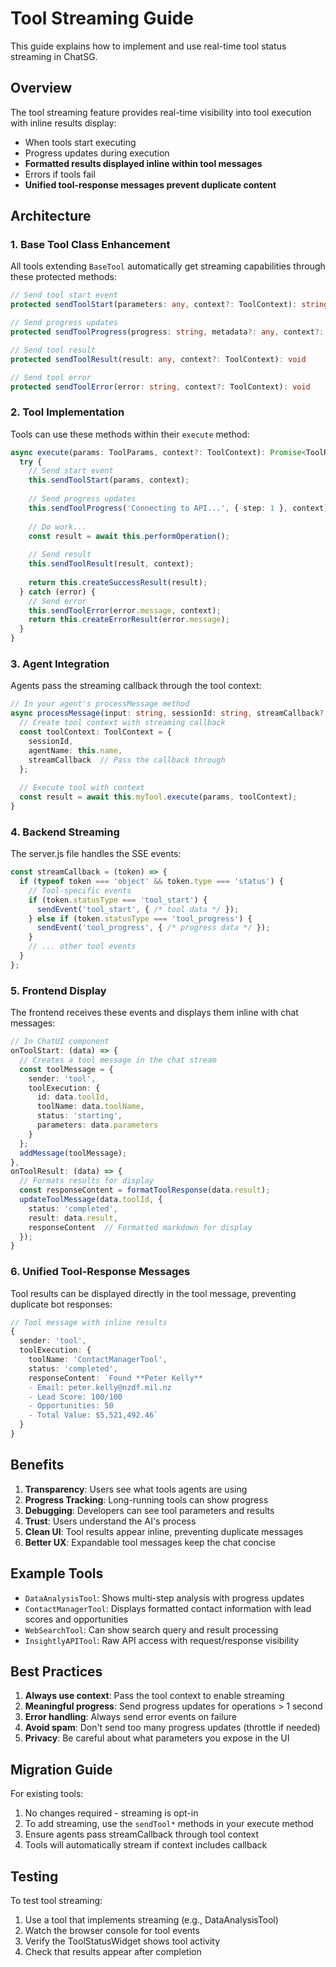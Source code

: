 # Tool Streaming Guide

This guide explains how to implement and use real-time tool status streaming in ChatSG.

## Overview

The tool streaming feature provides real-time visibility into tool execution with inline results display:
- When tools start executing
- Progress updates during execution
- **Formatted results displayed inline within tool messages**
- Errors if tools fail
- **Unified tool-response messages prevent duplicate content**

## Architecture

### 1. Base Tool Class Enhancement

All tools extending `BaseTool` automatically get streaming capabilities through these protected methods:

```typescript
// Send tool start event
protected sendToolStart(parameters: any, context?: ToolContext): string

// Send progress updates
protected sendToolProgress(progress: string, metadata?: any, context?: ToolContext): void

// Send tool result
protected sendToolResult(result: any, context?: ToolContext): void

// Send tool error
protected sendToolError(error: string, context?: ToolContext): void
```

### 2. Tool Implementation

Tools can use these methods within their `execute` method:

```typescript
async execute(params: ToolParams, context?: ToolContext): Promise<ToolResult> {
  try {
    // Send start event
    this.sendToolStart(params, context);
    
    // Send progress updates
    this.sendToolProgress('Connecting to API...', { step: 1 }, context);
    
    // Do work...
    const result = await this.performOperation();
    
    // Send result
    this.sendToolResult(result, context);
    
    return this.createSuccessResult(result);
  } catch (error) {
    // Send error
    this.sendToolError(error.message, context);
    return this.createErrorResult(error.message);
  }
}
```

### 3. Agent Integration

Agents pass the streaming callback through the tool context:

```typescript
// In your agent's processMessage method
async processMessage(input: string, sessionId: string, streamCallback?: StreamingCallback) {
  // Create tool context with streaming callback
  const toolContext: ToolContext = {
    sessionId,
    agentName: this.name,
    streamCallback  // Pass the callback through
  };
  
  // Execute tool with context
  const result = await this.myTool.execute(params, toolContext);
}
```

### 4. Backend Streaming

The server.js file handles the SSE events:

```javascript
const streamCallback = (token) => {
  if (typeof token === 'object' && token.type === 'status') {
    // Tool-specific events
    if (token.statusType === 'tool_start') {
      sendEvent('tool_start', { /* tool data */ });
    } else if (token.statusType === 'tool_progress') {
      sendEvent('tool_progress', { /* progress data */ });
    }
    // ... other tool events
  }
};
```

### 5. Frontend Display

The frontend receives these events and displays them inline with chat messages:

```typescript
// In ChatUI component
onToolStart: (data) => {
  // Creates a tool message in the chat stream
  const toolMessage = {
    sender: 'tool',
    toolExecution: {
      id: data.toolId,
      toolName: data.toolName,
      status: 'starting',
      parameters: data.parameters
    }
  };
  addMessage(toolMessage);
},
onToolResult: (data) => {
  // Formats results for display
  const responseContent = formatToolResponse(data.result);
  updateToolMessage(data.toolId, {
    status: 'completed',
    result: data.result,
    responseContent  // Formatted markdown for display
  });
}
```

### 6. Unified Tool-Response Messages

Tool results can be displayed directly in the tool message, preventing duplicate bot responses:

```typescript
// Tool message with inline results
{
  sender: 'tool',
  toolExecution: {
    toolName: 'ContactManagerTool',
    status: 'completed',
    responseContent: `Found **Peter Kelly**
    - Email: peter.kelly@nzdf.mil.nz
    - Lead Score: 100/100
    - Opportunities: 50
    - Total Value: $5,521,492.46`
  }
}
```

## Benefits

1. **Transparency**: Users see what tools agents are using
2. **Progress Tracking**: Long-running tools can show progress
3. **Debugging**: Developers can see tool parameters and results
4. **Trust**: Users understand the AI's process
5. **Clean UI**: Tool results appear inline, preventing duplicate messages
6. **Better UX**: Expandable tool messages keep the chat concise

## Example Tools

- `DataAnalysisTool`: Shows multi-step analysis with progress updates
- `ContactManagerTool`: Displays formatted contact information with lead scores and opportunities
- `WebSearchTool`: Can show search query and result processing
- `InsightlyAPITool`: Raw API access with request/response visibility

## Best Practices

1. **Always use context**: Pass the tool context to enable streaming
2. **Meaningful progress**: Send progress updates for operations > 1 second
3. **Error handling**: Always send error events on failure
4. **Avoid spam**: Don't send too many progress updates (throttle if needed)
5. **Privacy**: Be careful about what parameters you expose in the UI

## Migration Guide

For existing tools:

1. No changes required - streaming is opt-in
2. To add streaming, use the `sendTool*` methods in your execute method
3. Ensure agents pass streamCallback through tool context
4. Tools will automatically stream if context includes callback

## Testing

To test tool streaming:

1. Use a tool that implements streaming (e.g., DataAnalysisTool)
2. Watch the browser console for tool events
3. Verify the ToolStatusWidget shows tool activity
4. Check that results appear after completion